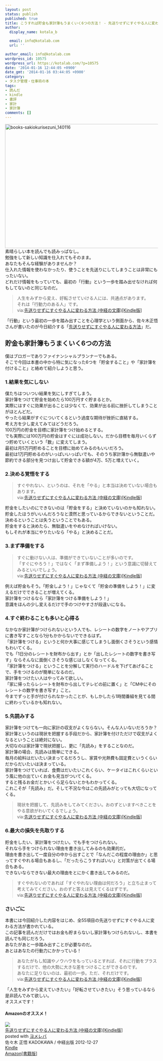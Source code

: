 ```yaml
---
layout: post
status: publish
published: true
title: こうすれば貯金も家計簿もうまくいく6つの方法！ - 先送りせずにすぐやる人に変わる方法 佐々木正悟著
author:
  display_name: kotala_b

  email: info@kotalab.com
  url: ''

author_email: info@kotalab.com
wordpress_id: 10575
wordpress_url: https://kotalab.com/?p=10575
date: '2014-01-16 12:44:05 +0900'
date_gmt: '2014-01-16 03:44:05 +0900'
category:
- タスク管理・仕事術の本
tags:
- 読んだ
- kindle
- 書評
- 家計
- 家計簿
comments: []
---
```

<p><img src="https://kotalab.com/wp-content/uploads/books-sakiokurisezuni_140116-546x409.jpg" alt="books-sakiokurisezuni_140116" width="546" height="409" class="alignnone size-large wp-image-10577" /><br />
素晴らしい本を読んでも読みっぱなし。<br />
勉強をして新しい知識を仕入れてもそのまま。<br />
あなたもそんな経験がありませんか？<br />
仕入れた情報を使わなかったり、使うことを先送りにしてしまうことは非常にもったいない。<br />
どれだけ情報をもっていても、最初の「行動」という一歩を踏み出せなければ何もしてないのと同じなのだ。</p>
<blockquote><p>
人生をみずから変え、好転させていける人には、共通点があります。<br />
それは「行動力のある人」です。<br />
via:<a href="http://www.amazon.co.jp/exec/obidos/asin/B00ARBMSQG/same-22/" rel="nofollow" target="_blank">先送りせずにすぐやる人に変わる方法 (中経の文庫)[Kindle版]</a></p></blockquote>
<p>「行動」という最初の一歩を踏み出すことを心理学という側面から、佐々木正悟さんが書いたのが今日紹介する「<a href="http://www.amazon.co.jp/exec/obidos/asin/B00ARBMSQG/same-22/" rel="nofollow" target="_blank">先送りせずにすぐやる人に変わる方法</a>」だ。<br />
<!--more--></p>
<h2>貯金も家計簿もうまくいく6つの方法</h2>
<p>僕はブロガーでありファイナンシャルプランナーでもある。<br />
そこで今回は本書の中から特に気になった6つを「貯金すること」や「家計簿を付けること」と絡めて紹介しようと思う。</p>
<h3>1.結果を気にしない</h3>
<p>僕たちはついつい結果を気にしすぎてしまう。<br />
家計簿をつけて貯金を始めたら100万円すぐ貯まるとか。<br />
実際にはすぐに効果が出ることは少なくて、効果が出る前に挫折してしまうことがほとんどだ。<br />
やったら結果がすぐについてくるという過度な期待が挫折に直結する。<br />
考え方を少し変えてみてはどうだろう。<br />
100万円の貯金を目標に家計簿をつけ始めるとする。<br />
でも実際には100万円の貯金はすぐには成功しない。だから目標を毎月いくらずつ貯めていくという「数」に変えてしまう。<br />
最初は月5万円貯めることを目標に始めてみるのもいいだろう。<br />
最初は1万円貯めるのがいっぱいいっぱいでも、そのうち家計簿から無駄遣いや節約できる部分を見つけ出して貯金できる額が4万、5万と増えていく。</p>
<h3>2.決める覚悟をする</h3>
<blockquote><p>
すぐやれない、というのは、それを「やる」と本当は決めていない場合もあります。<br />
via:<a href="http://www.amazon.co.jp/exec/obidos/asin/B00ARBMSQG/same-22/" rel="nofollow" target="_blank">先送りせずにすぐやる人に変わる方法 (中経の文庫)[Kindle版]</a>
</p></blockquote>
<p>貯金をしたいのにできないのは「貯金をする」と決めていないのかも知れない。<br />
貯金したほうがいいんだろうなと漠然と思っているからできないということだ。<br />
決めるということは失うということでもある。<br />
貯金をすると決めたら、無駄遣いをやめなければいけない。<br />
もしそれが本当にやりたいなら「やる」と決めることだ。</p>
<h3>3.まず準備をする</h3>
<blockquote><p>
すぐに動けない人は、準備ができていないことが多いのです。<br />
「すぐにやろう！」ではなく「まず準備しよう！」という意識に切替えてみるといいでしょう。<br />
via:<a href="http://www.amazon.co.jp/exec/obidos/asin/B00ARBMSQG/same-22/" rel="nofollow" target="_blank">先送りせずにすぐやる人に変わる方法 (中経の文庫)[Kindle版]</a></p></blockquote>
<p>例えば貯金もそう。「貯金しよう！」じゃなくて「貯金の準備をしよう！」に変えるだけでできることが増えてくる。<br />
家計簿をつけるなら「家計簿をつける準備をしよう！」<br />
意識をほんの少し変えるだけで手のつけやすさが段違いになる。</p>
<h3>4.すぐ終わることも多いと心得る</h3>
<p>なかなか家計簿がつけられないという人でも、レシートの数字をノートやアプリに書き写すことなら1分もかからないでできるはず。<br />
「家計簿をつける」というと何か大事に感じてしまうし面倒くさそうという感情もわいてくる。<br />
でも「1日分のレシートを財布から出す」とか「出したレシートの数字を書き写す」ならそんなに面倒くさそうな感じはしなくなってくる。<br />
「家計簿をつける」ということを分解して実行のハードルを下げてあげることで、手をつけるのが簡単になるのだ。<br />
家計簿をつけたい人はやってみて欲しい。<br />
「家に帰ったらレシートを財布から出してテレビの前に置く」と「CM中にそのレシートの数字を書き写す」こと。<br />
今までずっと手が付けられなかったことが、もしかしたら1時間番組を見てる間に終わっているかも知れない。</p>
<h3>5.先読みする</h3>
<p>家計簿をつけても一向に家計の収支がよくならない。そんな人いないだろうか？<br />
家計簿というのは現状を把握する手段だから、家計簿を付けただけで収支がよくなるということは絶対にない。<br />
大切なのは家計簿で現状把握し、更に「先読み」をすることなのだ。<br />
家計簿の場合、先読みは簡単にできる。<br />
毎月の給料はだいたい決まってるだろうし、家賃や光熱費も固定費というくらいだからだいたいは決まっている。<br />
家計簿をつけていれば、食費はだいたいこれくらい、ケータイはこれくらいという風に他の出ていくお金も見当がついてくる。<br />
すると残るお金だとかいくら足らないとかもわかってくる。<br />
これこそが「先読み」だ。そして不況な今はこの先読みがとっても大切になってくる。</p>
<blockquote><p>
現状を把握して、先読みをしてみてください。おのずといますべきことをやる意欲がわいてくるでしょう。<br />
via:<a href="http://www.amazon.co.jp/exec/obidos/asin/B00ARBMSQG/same-22/" rel="nofollow" target="_blank">先送りせずにすぐやる人に変わる方法 (中経の文庫)[Kindle版]</a>
</p></blockquote>
<h3>6.最大の損失を先取りする</h3>
<p>貯金をしたい、家計簿をつけたい。でも手をつけられない。<br />
それなら手をつけられない理由を書き出してみるのも効果的だ。<br />
理由を書き出して一度自分の中から出すことで「なんだこの程度の理由か」と思ってすぐやれる場合もあるし、「だったらこうすればいい」と対策が出てくる場合もある。<br />
できないならできない最大の理由をとにかく書き出してみるのだ。</p>
<blockquote><p>すぐやれないのであれば「すぐやれない理由は何だろう」と立ち止まって考えてみてください。おのずと答えは見えてくるはずです。<br />
via:<a href="http://www.amazon.co.jp/exec/obidos/asin/B00ARBMSQG/same-22/" rel="nofollow" target="_blank">先送りせずにすぐやる人に変わる方法 (中経の文庫)[Kindle版]</a></p></blockquote>
<h3>さいごに</h3>
<p>本書には今回紹介した内容をはじめ、全55項目の先送りせずにすぐやる人に変わる方法が書かれている。<br />
この記事を読んだだけではお金も貯まらないし家計簿もつけられないし、本書を読んでも同じだろう。<br />
あなたがあと一歩踏み出すことが必要なのだ。<br />
あとはあなたの行動力にかかっている！</p>
<blockquote><p>
あなたがもし知識やノウハウをもっているとすれば、それに行動をプラスするだけで、他の大勢に大きな差をつけることができるのです。<br />
あなたに足りないのは、最初の一歩。ただ、それだけです。<br />
via:<a href="http://www.amazon.co.jp/exec/obidos/asin/B00ARBMSQG/same-22/" rel="nofollow" target="_blank">先送りせずにすぐやる人に変わる方法 (中経の文庫)[Kindle版]</a></p></blockquote>
<p>「人生をみずから変えていきたい」「好転させていきたい」そう思っているなら是非読んでみて欲しい。<br />
オススメです！</p>
<h4 class="aam">Amazonのオススメ！</h4>
<div class="booklink-box">
<div class="booklink-image"><a href="http://www.amazon.co.jp/exec/obidos/asin/B00ARBMSQG/same-22/" rel="nofollow" target="_blank"><img src="http://ecx.images-amazon.com/images/I/51lLDYud3FL._SL160_.jpg" style="border: none;" /></a></div>
<div class="booklink-info">
<div class="booklink-name"><a href="http://www.amazon.co.jp/exec/obidos/asin/B00ARBMSQG/same-22/" rel="nofollow" target="_blank">先送りせずにすぐやる人に変わる方法 (中経の文庫)[Kindle版]</a>
<div class="booklink-powered-date">posted with <a href="http://yomereba.com" rel="nofollow" target="_blank">ヨメレバ</a></div>
</div>
<div class="booklink-detail">佐々木 正悟 KADOKAWA / 中経出版 2012-12-27    </div>
<div class="booklink-link2">
<div class="shoplinkkindle"><a href="http://www.amazon.co.jp/exec/obidos/ASIN/B00ARBMSQG/same-22/" rel="nofollow" target="_blank" >Kindle</a></div>
<div class="shoplinkamazon"><a href="http://www.amazon.co.jp/exec/obidos/ASIN/4806142476/same-22/" rel="nofollow" target="_blank" title="アマゾン" >Amazon[書籍版]</a></div>
</p></div>
</div>
<div class="booklink-footer"></div>
</div>
